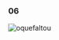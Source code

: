 ### 06

![oquefaltou](https://user-images.githubusercontent.com/33932398/102371705-3d8d0700-3f9d-11eb-9caa-af77cf149f79.png)
